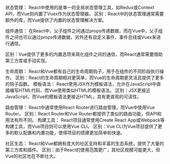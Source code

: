 状态管理：
React中使用的是单一的全局状态管理工具，如Redux或Context API，而Vue则内置了Vuex作为状态管理器。
区别：React中的状态管理通常需要额外的库，而Vue提供了内置的状态管理解决方案。

组件通信：
在React中，父子组件之间通过props传递数据，而在Vue中，父子组件之间也可以通过props传递数据，另外还有自定义事件、事件总线或Vuex来进行通信。

区别：Vue提供了更多的内置选项来简化组件之间的通信，而React通常需要借助第三方库或手动实现。


生命周期：
React和Vue都有自己的生命周期钩子，用于在组件的不同阶段执行操作。
区别：React的生命周期相对更简单，而Vue的生命周期更灵活且提供了更多的钩子函数。
模板语法：
React使用JSX作为模板语法，允许在JavaScript中直接编写HTML代码，而Vue使用类似HTML的模板语法。
区别：JSX更接近JavaScript，而Vue的模板语法更接近HTML，具有更直观的可读性。

路由管理：
React中通常使用React Router进行路由管理，而Vue中使用Vue Router。
区别：React Router和Vue Router都提供了类似的路由功能，但API和用法有所不同。
构建工具：
React项目通常使用Create React App或Webpack等构建工具，而Vue项目则可以使用Vue CLI。
区别：Vue CLI为Vue项目提供了更多的默认配置和内置功能，使得项目的搭建更加简单和快速。

社区生态：
React和Vue都拥有庞大的社区支持和丰富的生态系统，提供了大量的第三方库和插件。
区别：由于React的使用范围更广，其社区规模可能更大，但Vue的社区也在不断壮大。